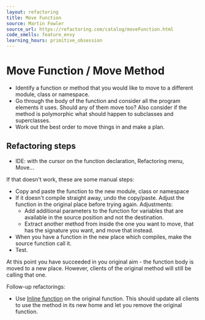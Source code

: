 ```yaml
---
layout: refactoring
title: Move Function
source: Martin Fowler
source_url: https://refactoring.com/catalog/moveFunction.html
code_smells: feature_envy
learning_hours: primitive_obsession
---
```


# Move Function / Move Method

* Identify a function or method that you would like to move to a different module, class or namespace.
* Go through the body of the function and consider all the program elements it uses. Should any of them move too? Also consider if the method is polymorphic what should happen to subclasses and superclasses.
* Work out the best order to move things in and make a plan.

## Refactoring steps
* IDE: with the cursor on the function declaration, Refactoring menu, Move...

If that doesn't work, these are some manual steps:
* Copy and paste the function to the new module, class or namespace
* If it doesn't compile straight away, undo the copy/paste. Adjust the function in the original place before trying again. Adjustments:
  * Add additional parameters to the function for variables that are available in the source position and not the destination.
  * Extract another method from inside the one you want to move, that has the signature you want, and move that instead.
* When you have a function in the new place which compiles, make the source function call it.
* Test.

At this point you have succeeded in you original aim - the function body is moved to a new place. However, clients of the original method will still be calling that one. 

Follow-up refactorings:

* Use [Inline function](inline_function.html) on the original function. This should update all clients to use the method in its new home and let you remove the original function.